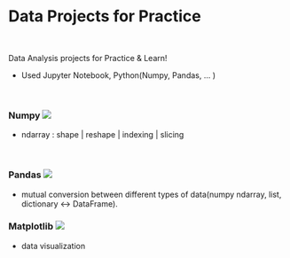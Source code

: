 # Data Projects for Practice
<br>

Data Analysis projects for Practice & Learn! 
- Used Jupyter Notebook, Python(Numpy, Pandas, ... ) 

<br>

### Numpy <img src="https://img.shields.io/badge/numpy-%23013243.svg?style=for-the-badge&logo=numpy&logoColor=white">
- ndarray : shape | reshape | indexing | slicing


<br>

### Pandas <img src="https://img.shields.io/badge/pandas-%23150458.svg?style=for-the-badge&logo=pandas&logoColor=white">
-  mutual conversion between different types of data(numpy ndarray, list, dictionary <-> DataFrame).


### Matplotlib <img src="https://img.shields.io/badge/matplotlib-9999FF?style=for-the-badge&logo=python&logoColor=white">
- data visualization
